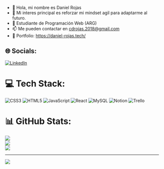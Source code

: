 - 👋 Hola, mi nombre es Daniel Rojas
- 👀 Mi interes principal es reforzar mi mindset agil para adaptarme al futuro.
- 🌱 Estudiante de Programación Web (ARG)
- 📫 Me pueden contactar en cdrojas.2018@gmail.com
- 💼 Portfolio: https://daniel-rojas.tech/

## 🌐 Socials:
[![LinkedIn](https://img.shields.io/badge/LinkedIn-%230077B5.svg?logo=linkedin&logoColor=white)](https://www.linkedin.com/in/daniel-rojas-51356919b/) 

# 💻 Tech Stack:
![CSS3](https://img.shields.io/badge/css3-%231572B6.svg?style=for-the-badge&logo=css3&logoColor=white) ![HTML5](https://img.shields.io/badge/html5-%23E34F26.svg?style=for-the-badge&logo=html5&logoColor=white) ![JavaScript](https://img.shields.io/badge/javascript-%23323330.svg?style=for-the-badge&logo=javascript&logoColor=%23F7DF1E) ![React](https://img.shields.io/badge/react-%2320232a.svg?style=for-the-badge&logo=react&logoColor=%2361DAFB) ![MySQL](https://img.shields.io/badge/mysql-%2300f.svg?style=for-the-badge&logo=mysql&logoColor=white) ![Notion](https://img.shields.io/badge/Notion-%23000000.svg?style=for-the-badge&logo=notion&logoColor=white) ![Trello](https://img.shields.io/badge/Trello-%23026AA7.svg?style=for-the-badge&logo=Trello&logoColor=white) 
# 📊 GitHub Stats:
![](https://github-readme-stats.vercel.app/api?username=danielrojas76&theme=dark&hide_border=false&include_all_commits=false&count_private=false)<br/>
![](https://github-readme-streak-stats.herokuapp.com/?user=danielrojas76&theme=dark&hide_border=false)<br/>
![](https://github-readme-stats.vercel.app/api/top-langs/?username=danielrojas76&theme=dark&hide_border=false&include_all_commits=false&count_private=false&layout=compact)

---
[![](https://visitcount.itsvg.in/api?id=danielrojas76&icon=0&color=0)](https://visitcount.itsvg.in)

<!-- Proudly created with GPRM ( https://gprm.itsvg.in ) -->


